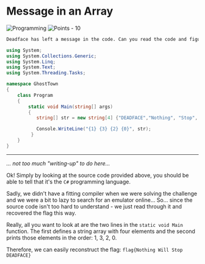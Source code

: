 # Message in an Array

![Programming](https://img.shields.io/badge/Programming--ff8f00?style=for-the-badge) ![Points - 10](https://img.shields.io/badge/Points-10-9cf?style=for-the-badge)

```txt
Deadface has left a message in the code. Can you read the code and figure out what it says? You may also copy and paste the code in an emulator. Enter the answer as flag{Word Word Word Word}.
```

```cs
using System;
using System.Collections.Generic;
using System.Linq;
using System.Text;
using System.Threading.Tasks;

namespace GhostTown
{
    class Program
    {
        static void Main(string[] args)
        {
           string[] str = new string[4] {"DEADFACE","Nothing", "Stop", "Will"};

           Console.WriteLine("{1} {3} {2} {0}", str);
         }
    }
}
```

---

_... not too much "writing-up" to do here..._

Ok! Simply by looking at the source code provided above, you should be able to tell that it's the `C#` programming language.

Sadly, we didn't have a fitting compiler when we were solving the challenge and we were a bit to lazy to search for an emulator online... So... since the source code isn't too hard to understand - we just read through it and recovered the flag this way.

Really, all you want to look at are the two lines in the `static void Main` function. The first defines a string array with four elements and the second prints those elements in the order: 1, 3, 2, 0.

Therefore, we can easily reconstruct the flag: `flag{Nothing Will Stop DEADFACE}`